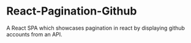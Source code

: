 # React-Pagination-Github
A React SPA which showcases pagination in react by displaying github accounts from an API.

